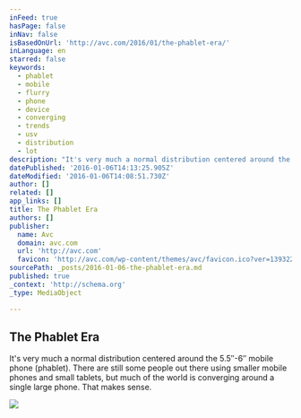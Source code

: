 ```yaml
---
inFeed: true
hasPage: false
inNav: false
isBasedOnUrl: 'http://avc.com/2016/01/the-phablet-era/'
inLanguage: en
starred: false
keywords:
  - phablet
  - mobile
  - flurry
  - phone
  - device
  - converging
  - trends
  - usv
  - distribution
  - lot
description: "It's very much a normal distribution centered around the 5.5″-6″ mobile phone (phablet). There are still some people out there using smaller mobile phones and small tablets, but much of the world is converging around a single large phone. That makes sense."
datePublished: '2016-01-06T14:13:25.905Z'
dateModified: '2016-01-06T14:08:51.730Z'
author: []
related: []
app_links: []
title: The Phablet Era
authors: []
publisher:
  name: Avc
  domain: avc.com
  url: 'http://avc.com'
  favicon: 'http://avc.com/wp-content/themes/avc/favicon.ico?ver=1393225509'
sourcePath: _posts/2016-01-06-the-phablet-era.md
published: true
_context: 'http://schema.org'
_type: MediaObject

---
```

<article style=""><h1>The Phablet Era</h1><p>It's very much a normal distribution centered around the 5.5″-6″ mobile phone (phablet). There are still some people out there using smaller mobile phones and small tablets, but much of the world is converging around a single large phone. That makes sense.</p><img src="https://farm2.staticflickr.com/1480/24096699531_e0e925208b_n.jpg" /></article>